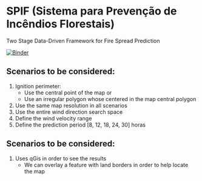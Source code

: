 # SPIF (Sistema para Prevenção de Incêndios Florestais)
Two Stage Data-Driven Framework for Fire Spread Prediction

[![Binder](https://mybinder.org/badge_logo.svg)](https://mybinder.org/v2/gh/edigley/spif/master?filepath=notebooks%2Fquality_of_prediction.ipynb)


## Scenarios to be considered:

1. Ignition perimeter:
    - Use the central point of the map or
    - Use an irregular polygon whose centered in the map central polygon
2. Use the same map resolution in all scenarios
3. Use the entire wind direction search space
4. Define the wind velocity range
5. Define the prediction period [8, 12, 18, 24, 30] horas

## Scenarios to be considered:

1. Uses qGis in order to see the results
    - We can overlay a feature with land borders in order to help locate the map